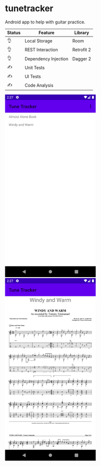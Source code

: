 # tunetracker

Android app to help with guitar practice.

Status|Feature|Library
-|-|-
:ok_hand:|Local Storage|Room
:ok_hand:|REST Interaction| Retrofit 2
:ok_hand:|Dependency Injection|Dagger 2
:writing_hand:|Unit Tests|
:writing_hand:|UI Tests|
:writing_hand:|Code Analysis|

<div float="left">
    <img src="assets/Screenshot_1588073261.png" width="300" />
    <img src="assets/Screenshot_1588073264.png" width="300" />
</div>
